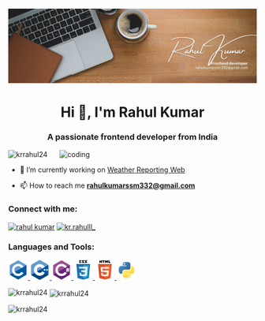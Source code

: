 ![logo](https://github.com/krrahul24/krrahul24/blob/main/Brown%20Wood%20Minimalist%20Profile%20LinkedIn%20Banner.jpg)
<h1 align="center">Hi 👋, I'm Rahul Kumar</h1>
<h3 align="center">A passionate frontend developer from India</h3>

<img align="right" alt="coding" width="400" src="https://cdn.dribbble.com/users/1708816/screenshots/15637256/media/f9826f0af8a49462f048262a8502035b.gif">

<p align="left"> <img src="https://komarev.com/ghpvc/?username=krrahul24&label=Profile%20views&color=0e75b6&style=flat" alt="krrahul24" /> </p>

- 🔭 I’m currently working on [Weather Reporting Web](https://krrahul24.github.io/Weather-Report/)

- 📫 How to reach me **rahulkumarssm332@gmail.com**

<h3 align="left">Connect with me:</h3>
<p align="left">
<a href="www.linkedin.com/in/rahul-kumar-060593292"><img align="center" src="https://raw.githubusercontent.com/rahuldkjain/github-profile-readme-generator/master/src/images/icons/Social/linked-in-alt.svg" alt="rahul kumar" height="30" width="40" /></a>
<a href="[https://instagram.com/kr.rahulll_" target="blank](https://www.instagram.com/kr.rahulll_?utm_source=qr&igsh=Mjlrbzk0N3E5dTM5)"><img align="center" src="https://raw.githubusercontent.com/rahuldkjain/github-profile-readme-generator/master/src/images/icons/Social/instagram.svg" alt="kr.rahulll_" height="30" width="40" /></a>
</p>

<h3 align="left">Languages and Tools:</h3>
<p align="left"> <a href="https://www.cprogramming.com/" target="_blank" rel="noreferrer"> <img src="https://raw.githubusercontent.com/devicons/devicon/master/icons/c/c-original.svg" alt="c" width="40" height="40"/> </a> <a href="https://www.w3schools.com/cpp/" target="_blank" rel="noreferrer"> <img src="https://raw.githubusercontent.com/devicons/devicon/master/icons/cplusplus/cplusplus-original.svg" alt="cplusplus" width="40" height="40"/> </a> <a href="https://www.w3schools.com/cs/" target="_blank" rel="noreferrer"> <img src="https://raw.githubusercontent.com/devicons/devicon/master/icons/csharp/csharp-original.svg" alt="csharp" width="40" height="40"/> </a> <a href="https://www.w3schools.com/css/" target="_blank" rel="noreferrer"> <img src="https://raw.githubusercontent.com/devicons/devicon/master/icons/css3/css3-original-wordmark.svg" alt="css3" width="40" height="40"/> </a> <a href="https://www.w3.org/html/" target="_blank" rel="noreferrer"> <img src="https://raw.githubusercontent.com/devicons/devicon/master/icons/html5/html5-original-wordmark.svg" alt="html5" width="40" height="40"/> </a> <a href="https://www.python.org" target="_blank" rel="noreferrer"> <img src="https://raw.githubusercontent.com/devicons/devicon/master/icons/python/python-original.svg" alt="python" width="40" height="40"/> </a> </p>

<p><img align="left" src="https://github-readme-stats.vercel.app/api/top-langs?username=krrahul24&show_icons=true&locale=en&layout=compact" alt="krrahul24" /></p>

<p>&nbsp;<img align="center" src="https://github-readme-stats.vercel.app/api?username=krrahul24&show_icons=true&locale=en" alt="krrahul24" /></p>

<p><img align="center" src="https://github-readme-streak-stats.herokuapp.com/?user=krrahul24&" alt="krrahul24" /></p>
